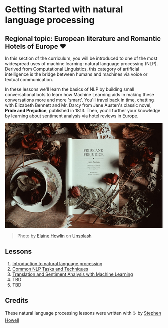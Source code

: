 # Getting Started with natural language processing 

## Regional topic: European literature and Romantic Hotels of Europe ❤️ 

In this section of the curriculum, you will be introduced to one of the most widespread uses of machine learning: natural language processing (NLP). Derived from Computational Linguistics, this category of artificial intelligence is the bridge between humans and machines via voice or textual communication. 

In these lessons we'll learn the basics of NLP by building small conversational bots to learn how Machine Learning aids in making these conversations more and more 'smart'. You'll travel back in time, chatting with Elizabeth Bennett and Mr. Darcy from Jane Austen's classic novel, **Pride and Prejudice**, published in 1813. Then, you'll further your knowledge by learning about sentiment analysis via hotel reviews in Europe.

![Pride and Prejudice book and tea](images/p&p.jpg)
> Photo by <a href="https://unsplash.com/@elaineh?utm_source=unsplash&utm_medium=referral&utm_content=creditCopyText">Elaine Howlin</a> on <a href="https://unsplash.com/s/photos/pride-and-prejudice?utm_source=unsplash&utm_medium=referral&utm_content=creditCopyText">Unsplash</a>
  
## Lessons

1. [Introduction to natural language processing](1-Introduction-to-NLP/README.md)
2. [Common NLP Tasks and Techniques](2-Tasks/README.md)
3. [Translation and Sentiment Analysis with Machine Learning](3-Translation-Sentiment/README.md)
4. TBD
5. TBD

## Credits 

These natural language processing lessons were written with ☕ by [Stephen Howell]([Twitter](https://twitter.com/Howell_MSFT))
